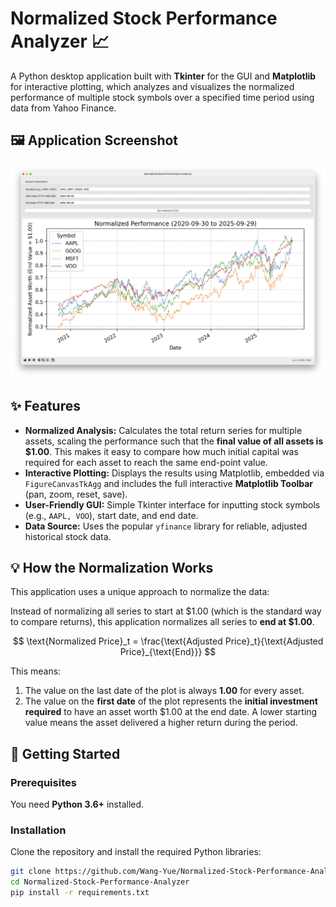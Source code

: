 # Normalized Stock Performance Analyzer 📈

A Python desktop application built with **Tkinter** for the GUI and **Matplotlib** for interactive plotting, which analyzes and visualizes the normalized performance of multiple stock symbols over a specified time period using data from Yahoo Finance.

## 🖼 Application Screenshot

![Screenshot of the Stock Analyzer App showing the input fields and the Matplotlib chart embedded with the toolbar.](Screenshot.png)

## ✨ Features

* **Normalized Analysis:** Calculates the total return series for multiple assets, scaling the performance such that the **final value of all assets is \$1.00**. This makes it easy to compare how much initial capital was required for each asset to reach the same end-point value.
* **Interactive Plotting:** Displays the results using Matplotlib, embedded via `FigureCanvasTkAgg` and includes the full interactive **Matplotlib Toolbar** (pan, zoom, reset, save).
* **User-Friendly GUI:** Simple Tkinter interface for inputting stock symbols (e.g., `AAPL, VOO`), start date, and end date.
* **Data Source:** Uses the popular `yfinance` library for reliable, adjusted historical stock data.

## 💡 How the Normalization Works

This application uses a unique approach to normalize the data:

Instead of normalizing all series to start at \$1.00 (which is the standard way to compare returns), this application normalizes all series to **end at \$1.00**.

$$
\text{Normalized Price}_t = \frac{\text{Adjusted Price}_t}{\text{Adjusted Price}_{\text{End}}}
$$

This means:

1.  The value on the last date of the plot is always **1.00** for every asset.
2.  The value on the **first date** of the plot represents the **initial investment required** to have an asset worth \$1.00 at the end date. A lower starting value means the asset delivered a higher return during the period.

## 🚀 Getting Started

### Prerequisites

You need **Python 3.6+** installed.

### Installation

Clone the repository and install the required Python libraries:

```bash
git clone https://github.com/Wang-Yue/Normalized-Stock-Performance-Analyzer
cd Normalized-Stock-Performance-Analyzer
pip install -r requirements.txt
